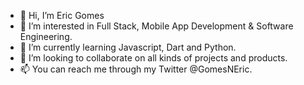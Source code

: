 - 👋 Hi, I’m Eric Gomes
- 👀 I’m interested in Full Stack, Mobile App Development & Software Engineering.
- 🌱 I’m currently learning Javascript, Dart and Python.
- 💞️ I’m looking to collaborate on all kinds of projects and products.
- 📫 You can reach me through my Twitter @GomesNEric.

<!---
Eric-Gomes/Eric-Gomes is a ✨ special ✨ repository because its `README.md` (this file) appears on your GitHub profile.
You can click the Preview link to take a look at your changes.
--->
